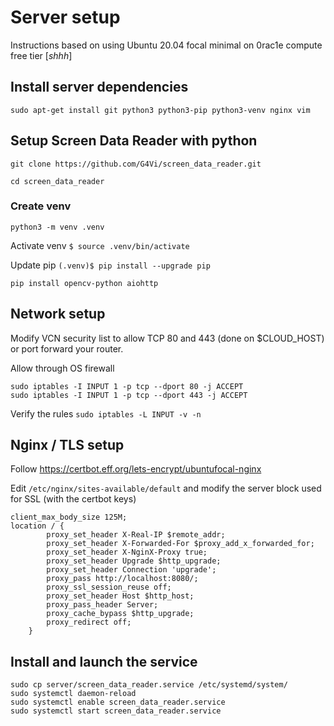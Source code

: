 # Server setup

Instructions based on using Ubuntu 20.04 focal minimal on 0rac1e compute free tier [*shhh*]

## Install server dependencies
`sudo apt-get install git python3 python3-pip python3-venv nginx vim`

## Setup Screen Data Reader with python
`git clone https://github.com/G4Vi/screen_data_reader.git`

`cd screen_data_reader`

### Create venv

`python3 -m venv .venv`

Activate venv `$ source .venv/bin/activate`

Update pip `(.venv)$ pip install --upgrade pip`

`pip install opencv-python aiohttp`

## Network setup

Modify VCN security list to allow TCP 80 and 443 (done on $CLOUD_HOST) or port forward your router.

Allow through OS firewall
```
sudo iptables -I INPUT 1 -p tcp --dport 80 -j ACCEPT
sudo iptables -I INPUT 1 -p tcp --dport 443 -j ACCEPT
```

Verify the rules `sudo iptables -L INPUT -v -n`

## Nginx / TLS setup

Follow https://certbot.eff.org/lets-encrypt/ubuntufocal-nginx

Edit `/etc/nginx/sites-available/default` and modify the server block used for SSL (with the certbot keys)
```
client_max_body_size 125M;
location / {
        proxy_set_header X-Real-IP $remote_addr;
        proxy_set_header X-Forwarded-For $proxy_add_x_forwarded_for;
        proxy_set_header X-NginX-Proxy true;
        proxy_set_header Upgrade $http_upgrade;
        proxy_set_header Connection 'upgrade';
        proxy_pass http://localhost:8080/;
        proxy_ssl_session_reuse off;
        proxy_set_header Host $http_host;
        proxy_pass_header Server;
        proxy_cache_bypass $http_upgrade;
        proxy_redirect off;
    }
``` 

## Install and launch the service 
```   
sudo cp server/screen_data_reader.service /etc/systemd/system/
sudo systemctl daemon-reload
sudo systemctl enable screen_data_reader.service
sudo systemctl start screen_data_reader.service
```